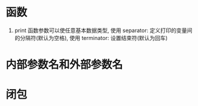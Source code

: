 # 函数

1. print 函数参数可以使任意基本数据类型, 使用 separator: 定义打印的变量间的分隔符(默认为空格), 使用 terminator: 设置结束符(默认为回车)

# 内部参数名和外部参数名

# 闭包
